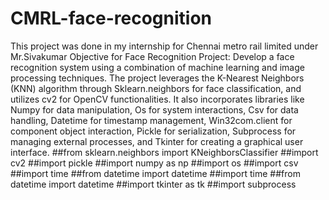# CMRL-face-recognition
This project was done in my internship for Chennai metro rail limited under Mr.Sivakumar
Objective for Face Recognition Project: Develop a face recognition system using a combination
of machine learning and image processing techniques. The project leverages the K-Nearest Neighbors
(KNN) algorithm through Sklearn.neighbors for face classification, and utilizes cv2 for OpenCV
functionalities. It also incorporates libraries like Numpy for data manipulation, Os for system interactions, Csv for data handling, Datetime for timestamp management, Win32com.client for component object
interaction, Pickle for serialization, Subprocess for managing external processes, and Tkinter for creating
a graphical user interface.
##from sklearn.neighbors import KNeighborsClassifier
##import cv2
##import pickle
##import numpy as np
##import os
##import csv
##import time
##from datetime import datetime
##import time
##from datetime import datetime
##import tkinter as tk
##import subprocess
